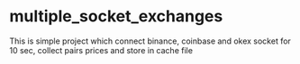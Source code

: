 # multiple_socket_exchanges
This is simple project which connect binance, coinbase and okex socket for 10 sec, collect pairs prices and store in cache file 
